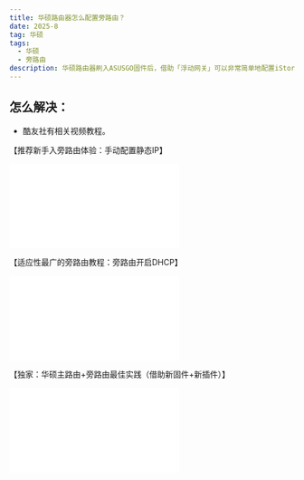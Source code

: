 ```yaml
---
title: 华硕路由器怎么配置旁路由？
date: 2025-8
tag: 华硕
tags: 
  - 华硕
  - 旁路由
description: 华硕路由器刷入ASUSGO固件后，借助「浮动网关」可以非常简单地配置iStoreOS旁路由。
---
```


## 怎么解决：

- 酷友社有相关视频教程。

【推荐新手入旁路由体验：手动配置静态IP】 

<iframe src="//player.bilibili.com/player.html?isOutside=true&aid=114556508704392&bvid=BV1mCjnzaEAR&cid=30107633885&p=1&autoplay=0" scrolling="no" border="0" frameborder="no" framespacing="0" allowfullscreen="true"></iframe>

【适应性最广的旁路由教程：旁路由开启DHCP】 

<iframe src="//player.bilibili.com/player.html?isOutside=true&aid=114585264719127&bvid=BV12RjizuEAQ&cid=30197153917&p=1" scrolling="no" border="0" frameborder="no" framespacing="0" allowfullscreen="true"></iframe>

【独家：华硕主路由+旁路由最佳实践（借助新固件+新插件）】

<iframe src="//player.bilibili.com/player.html?isOutside=true&aid=114590901862851&bvid=BV1yT7LzyEqb&cid=30213671297&p=1&autoplay=0" scrolling="no" border="0" frameborder="no" framespacing="0" allowfullscreen="true"></iframe>





